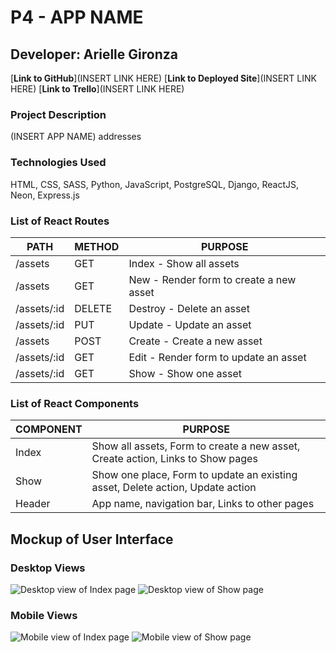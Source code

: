 # **P4 - APP NAME**
## Developer: Arielle Gironza

[**Link to GitHub**](INSERT LINK HERE)
[**Link to Deployed Site**](INSERT LINK HERE)
[**Link to Trello**](INSERT LINK HERE)

### Project Description
(INSERT APP NAME) addresses 

### Technologies Used
HTML, CSS, SASS, Python, JavaScript, PostgreSQL, Django, ReactJS, Neon, Express.js

### List of React Routes
|PATH|METHOD|PURPOSE|
|--------|------|-------|
|/assets|GET|Index - Show all assets|
|/assets|GET|New - Render form to create a new asset|
|/assets/:id|DELETE|Destroy - Delete an asset|
|/assets/:id|PUT|Update - Update an asset|
|/assets|POST|Create - Create a new asset|
|/assets/:id|GET|Edit - Render form to update an asset|
|/assets/:id|GET|Show - Show one asset|

### List of React Components
|COMPONENT|PURPOSE|
|---------|-------|
|Index|Show all assets, Form to create a new asset, Create action, Links to Show pages| 
|Show|Show one place, Form to update an existing asset, Delete action, Update action|
|Header|App name, navigation bar, Links to other pages|

## Mockup of User Interface
### **Desktop Views**
![Desktop view of Index page]()
![Desktop view of Show page]()

### **Mobile Views**
![Mobile view of Index page]()
![Mobile view of Show page]()